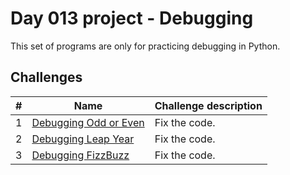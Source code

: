 # Day 013 project - Debugging

This set of programs are only for practicing debugging in Python.

## Challenges

| # | Name | Challenge description |
| --- | --- | --- |
| 1 | [Debugging Odd or Even](../challenges/challenge1.py) | Fix the code. |
| 2 | [Debugging Leap Year](../challenges/challenge2.py) | Fix the code. |
| 3 | [Debugging FizzBuzz](../challenges/challenge3.py) | Fix the code. |